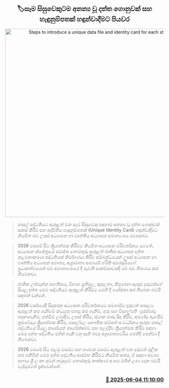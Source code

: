 <p align='center'><b><h2 align='center' title='Steps to introduce a unique data file and identity card for each student'>🏷සෑම සිසුවෙකුටම අනන්‍ය වූ දත්ත ගොනුවක් සහ හැඳුනුම්පතක් හඳුන්වාදීමට පියවර</h2></b></p>
<p align='center'><img src='https://helakuru.sgp1.cdn.digitaloceanspaces.com/esana/images/lib/harini-amarasuriya-uio.jpg' width='600' alt='Steps to introduce a unique data file and identity card for each student'></p>

> පාසල් පද්ධතියට ඇතුළත් වන සෑම සිසුවෙකු සඳහාම අනන්‍ය වූ දත්ත ගොනුවක් සකස් කිරීම සහ අද්විතීය හැඳුනුම්පතක් (Unique Identity Card) හඳුන්වාදීමට නියමිත බව උසස් අධ්‍යාපන හා වෘත්තීය අධ්‍යාපන අමාත්‍යංශය පවසනවා.

> 2026 වසරේ සිට ක්‍රියාත්මක කිරීමට නියමිත අධ්‍යාපන පරිවර්තනය යටතේ, අධ්‍යාපන ක්ෂේත්‍රයේ සමස්ත තොරතුරු ඇතුළත් ජාතික අධ්‍යාපන දත්ත කළමනාකරණ පද්ධතියක් නිර්මාණය කිරීම සම්බන්ධයෙන් උසස් අධ්‍යාපන හා වෘත්තීය අධ්‍යාපන අමාත්‍ය, අග්‍රාමාත්‍ය ආචාර්ය හරිනි අමරසූරියගේ ප්‍රධානත්වයෙන් එම අමාත්‍යාංශයේ දී පැවති සාකච්ඡාවකදී මේ බව තීරණය කර තිබෙනවා.

> ජාතික උප්පැන්න සහතිකය, විභාග ප්‍රතිඵල, කුසලතා, නිපුණතා ඇතුළු දරුවන්ගේ සියලු දත්ත මෙම පද්ධතියට ඇතුළත් කිරීමට මෙහි දී යෝජනා කර තිබෙන බවයි සඳහන් වන්නේ.

> 2026 වර්ෂයේදී සිදුකරන අධ්‍යාපන පරිවර්තනයට සමගාමීව දරුවන් පාසලට ඇතුළත් කර ගැනීමේ කටයුතු පහසු කර ගැනීම, ගුරු සහ විදුහල්පති  පුරප්පාඩු හදුනාගැනීම, පත්වීම් ලබාදීම, උසස් කිරීම, ස්ථාන මාරු සිදු කිරීම, අඛණ්ඩ ඇගයීම් ක්‍රමවේදය ක්‍රියාත්මක කිරීම, පාසල්වල භෞතික සම්පත් සංවර්ධනය ඇතුළු පාසල් පද්ධතියේ සියලු කාර්යයන් කාර්යක්ෂමව සහ ඵලදායීව ක්‍රියාත්මක කිරීම සඳහා මෙම දත්ත පද්ධතිය මගින් හැකි වනු ඇති බවද අග්‍රාමාත්‍යවරිය මෙහිදී පෙන්වා දී තිබෙනවා.

> 2026 වසරේ සිට පළමු වසරට සහ හයවන වසරට ඇතුළත් වන දරුවන් මූලික කර ගනිමින් මෙම දත්ත පද්ධතිය ආරම්භ කිරීමට නියමිත අතර, ඒ සඳහා අවශ්‍ය සහාය ශ්‍රී ලංකා ගුවන් හමුදාවේ තොරතුරු තාක්ෂණ අංශය මගින් ලබා දෙන බවයි වැඩිදුරටත් දැක්වෙන්නේ.



<h3 align='right'><a href='https://www.helakuru.lk/esana/p/110692/'>📅 2025-06-04 11:10:00</a></h3>
